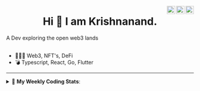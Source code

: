 <a href="https://twitter.com/incrypto32" target="_blank" rel="nofollow"><img align="right" alt="Pratik's Twitter" width="22px" src="https://cdn.jsdelivr.net/npm/simple-icons@v3/icons/twitter.svg" /></a><a href="https://www.linkedin.com/in/incrypto32" target="_blank" rel="nofollow"><img align="right" alt="Pratik's Linkdein" width="22px" src="https://cdn.jsdelivr.net/npm/simple-icons@v3/icons/linkedin.svg" /></a><a href="https://www.instagram.com/incrypto32" target="_blank" rel="nofollow"><img align="right" alt="Insta" width="22px" src="https://cdn.jsdelivr.net/npm/simple-icons@v3/icons/instagram.svg" /></a>

<center><h1> Hi 👋 I am Krishnanand. </h1></center>
A Dev exploring the open web3 lands

 <br /> 
 <br /> 

 
- 👨🏽‍💻  Web3, NFT's, DeFi
- 💣  Typescript, React, Go, Flutter
<!-- - 🌐 Visit my [porfolio website](https://incrypt32.github.io/) for complete background and contact. -->


---


<details> 
 <summary>🤖 <b>My Weekly Coding Stats</b>: </summary>
<br>

<!--START_SECTION:waka-->

```txt
Rust         13 hrs 34 mins  ███████████████████░░░░░░   76.18 %
JavaScript   57 mins         █▒░░░░░░░░░░░░░░░░░░░░░░░   05.34 %
YAML         55 mins         █▒░░░░░░░░░░░░░░░░░░░░░░░   05.22 %
TOML         48 mins         █░░░░░░░░░░░░░░░░░░░░░░░░   04.51 %
TypeScript   41 mins         █░░░░░░░░░░░░░░░░░░░░░░░░   03.91 %
```

<!--END_SECTION:waka-->

</details>


